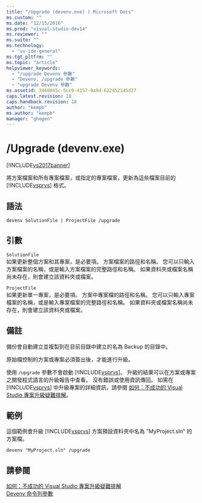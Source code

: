 ```yaml
---
title: "/Upgrade (devenv.exe) | Microsoft Docs"
ms.custom: ""
ms.date: "12/15/2016"
ms.prod: "visual-studio-dev14"
ms.reviewer: ""
ms.suite: ""
ms.technology: 
  - "vs-ide-general"
ms.tgt_pltfrm: ""
ms.topic: "article"
helpviewer_keywords: 
  - "/upgrade Devenv 參數"
  - "Devenv, /upgrade 參數"
  - "upgrade Devenv 參數"
ms.assetid: 3468045c-5cc9-4157-9a9d-622452145d27
caps.latest.revision: 18
caps.handback.revision: 18
author: "kempb"
ms.author: "kempb"
manager: "ghogen"
---
```

# /Upgrade (devenv.exe)
[!INCLUDE[vs2017banner](../../code-quality/includes/vs2017banner.md)]

將方案檔案和所有專案檔案，或指定的專案檔案，更新為這些檔案目前的 [!INCLUDE[vsprvs](../../code-quality/includes/vsprvs_md.md)] 格式。  
  
## 語法  
  
```  
devenv SolutionFile | ProjectFile /upgrade  
```  
  
## 引數  
 `SolutionFile`  
 如果更新整個方案和其專案，是必要項。  方案檔案的路徑和名稱。  您可以只輸入方案檔案的名稱，或是輸入方案檔案的完整路徑和名稱。  如果資料夾或檔案名稱尚未存在，則會建立該資料夾或檔案。  
  
 `ProjectFile`  
 如果更新單一專案，是必要項。  方案中專案檔的路徑和名稱。  您可以只輸入專案檔案的名稱，或是輸入專案檔案的完整路徑和名稱。  如果資料夾或檔案名稱尚未存在，則會建立該資料夾或檔案。  
  
## 備註  
 備份會自動建立並複製到在目前目錄中建立的名為 Backup 的目錄中。  
  
 原始檔控制的方案或專案必須簽出後，才能進行升級。  
  
 使用 `/upgrade` 參數不會啟動 [!INCLUDE[vsprvs](../../code-quality/includes/vsprvs_md.md)]。  升級的結果可以在方案或專案之開發程式語言的升級報告中查看。  沒有錯誤或使用資訊傳回。  如需在 [!INCLUDE[vsprvs](../../code-quality/includes/vsprvs_md.md)] 中升級專案的詳細資訊，請參閱 [如何：不成功的 Visual Studio 專案升級疑難排解](../../porting/how-to-troubleshoot-unsuccessful-visual-studio-project-upgrades.md)。  
  
## 範例  
 這個範例會升級 [!INCLUDE[vsprvs](../../code-quality/includes/vsprvs_md.md)] 方案預設資料夾中名為 "MyProject.sln" 的方案檔。  
  
```  
devenv "MyProject.sln" /upgrade  
```  
  
## 請參閱  
 [如何：不成功的 Visual Studio 專案升級疑難排解](../../porting/how-to-troubleshoot-unsuccessful-visual-studio-project-upgrades.md)   
 [Devenv 命令列參數](../../ide/reference/devenv-command-line-switches.md)
